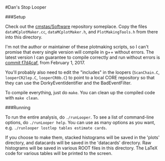 #Dan's Stop Looper


###Setup

Check out the [cmstas/Software](https://github.com/cmstas/Software) repository someplace. Copy the files `dataMCplotMaker.cc`, `dataMCplotMaker.h`, and `PlotMakingTools.h` from there into this directory.

I'm not the author or maintainer of these plotmaking scripts, so I can't promise that every single version will compile in g++ without errors. The latest version I can guarantee to compile correctly and run without errors is [commit f7d4caf](https://github.com/cmstas/Software/tree/f7d4cafc4f20f5505632a183799824c2ae3ee6b5/dataMCplotMaker), from February 1, 2017.

You'll probably also need to edit the "includes" in the loopers (`ScanChain.C`, `looperCR2lep.C`, `looperCR0b.C`) to point to a local CORE repository so that they can use the DorkyEventIdentifier and the BadEventFilter.

To compile everything, just do `make`. You can clean up the compiled code with `make clean`.

###Running

To run the entire analysis, do `./runLooper`. To see a list of command-line options, do `./runLooper help`. You can use as many options as you want, e.g. `./runlooper lostlep tables estimate cards`.

If you choose to make them, stacked histograms will be saved in the 'plots' directory, and datacards will be saved in the 'datacards' directory. Raw histograms will be saved in various ROOT files in this directory. The LaTeX code for various tables will be printed to the screen.